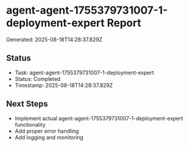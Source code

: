 # agent-agent-1755379731007-1-deployment-expert Report

Generated: 2025-08-18T14:28:37.829Z

## Status
- Task: agent-agent-1755379731007-1-deployment-expert
- Status: Completed
- Timestamp: 2025-08-18T14:28:37.829Z

## Next Steps
- Implement actual agent-agent-1755379731007-1-deployment-expert functionality
- Add proper error handling
- Add logging and monitoring
